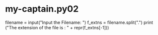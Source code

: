 # my-captain.py02
filename = input("Input the Filename: ")
f_extns = filename.split(".")
print ("The extension of the file is : " + repr(f_extns[-1]))
